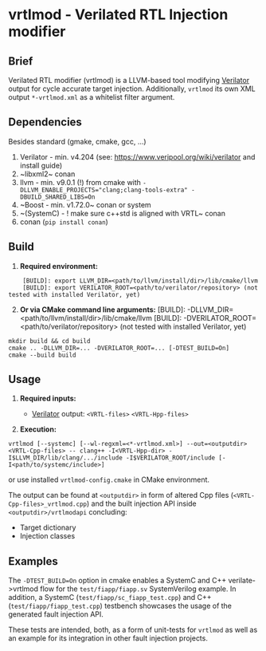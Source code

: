 # vrtlmod - Verilated RTL Injection modifier

## Brief
Verilated RTL modifier (vrtlmod) is a LLVM-based tool modifying <a href="https://www.veripool.org/wiki/verilator" title="Verilator homepage">Verilator</a> output for cycle accurate target injection. Additionally, `vrtlmod` its own XML output `*-vrtlmod.xml` as a whitelist filter argument.

## Dependencies
Besides standard (gmake, cmake, gcc, ...)

1. Verilator  - min. v4.204 (see: https://www.veripool.org/wiki/verilator and install guide)
2. ~libxml2~ conan
3. llvm			  - min. v9.0.1 (!) from cmake with `-DLLVM_ENABLE_PROJECTS="clang;clang-tools-extra" -DBUILD_SHARED_LIBS=On`
4. ~Boost      - min. v1.72.0~ conan or system
5. ~(SystemC)  - ! make sure c++std is aligned with VRTL~ conan
6. conan (`pip install conan`)

## Build

1. **Required environment:**

```
	[BUILD]: export LLVM_DIR=<path/to/llvm/install/dir>/lib/cmake/llvm
	[BUILD]: export VERILATOR_ROOT=<path/to/verilator/repository> (not tested with installed Verilator, yet)

```

2. **Or via CMake command line arguments:**
[BUILD]: -DLLVM_DIR=<path/to/llvm/install/dir>/lib/cmake/llvm
[BUILD]: -DVERILATOR_ROOT=<path/to/verilator/repository> (not tested with installed Verilator, yet)

```
mkdir build && cd build
cmake .. -DLLVM_DIR=... -DVERILATOR_ROOT=... [-DTEST_BUILD=On]
cmake --build build
```

## Usage

1. **Required inputs:**
	- <a href="https://www.veripool.org/wiki/verilator" title="Verilator homepage">Verilator</a> output: `<VRTL-files>` `<VRTL-Hpp-files>`

2. **Execution:**

```
vrtlmod [--systemc] [--wl-regxml=<*-vrtlmod.xml>] --out=<outputdir> <VRTL-Cpp-files> -- clang++ -I<VRTL-Hpp-dir> -I$LLVM_DIR/lib/clang/.../include -I$VERILATOR_ROOT/include [-I<path/to/systemc/include>]
```

or use installed `vrtlmod-config.cmake` in CMake environment.

The output can be found at `<outputdir>` in form of altered Cpp files (`<VRTL-Cpp-files>_vrtlmod.cpp`) and the built injection API inside `<outputdir>/vrtlmodapi` concluding:
- Target dictionary
- Injection classes

## Examples

The `-DTEST_BUILD=On` option in cmake enables a SystemC and C++ verilate->vrtlmod flow for the `test/fiapp/fiapp.sv` SystemVerilog example.
In addition, a SystemC (`test/fiapp/sc_fiapp_test.cpp`) and C++ (`test/fiapp/fiapp_test.cpp`) testbench showcases the usage of the generated fault injection API.

These tests are intended, both, as a form of unit-tests for `vrtlmod` as well as an example for its integration in other fault injection projects.
